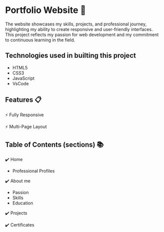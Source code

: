 ﻿# Portfolio Website 👤

The website showcases my skills, projects, and professional journey, highlighting my ability to create responsive and user-friendly interfaces. This project reflects my passion for web development and my commitment to continuous learning in the field.

## Technologies used in builting this project
* HTML5
* CSS3
* JavaScript
* VsCode

## Features 📋
⚡️ Fully Responsive

⚡️ Multi-Page Layout

## Table of Contents (sections) 📚
✔️ Home

* Professional Profiles
  
✔️ About me

* Passion
* Skills
* Education
  
✔️ Projects

✔️ Certificates
